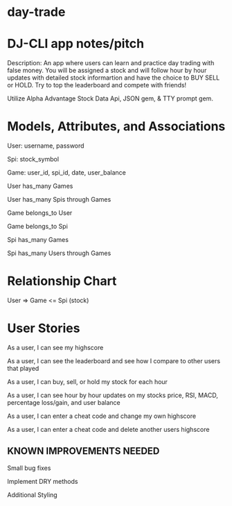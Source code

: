 # day-trade

# DJ-CLI app notes/pitch
Description: An app where users can learn and practice day trading with false money. You will be assigned a stock and will follow hour by hour updates with detailed stock informartion and have the choice to BUY SELL or HOLD. Try to top the leaderboard and compete with friends! 

Utilize Alpha Advantage Stock Data Api, JSON gem, & TTY prompt gem.


# Models, Attributes, and Associations
User: username, password

Spi: stock_symbol

Game: user_id, spi_id, date, user_balance


User has_many Games

User has_many Spis through Games

Game belongs_to User

Game belongs_to Spi

Spi has_many Games

Spi has_many Users through Games


# Relationship Chart
User => Game <= Spi (stock) 


			 
# User Stories
As a user, I can see my highscore

As a user, I can see the leaderboard and see how I compare to other users that played

As a user, I can buy, sell, or hold my stock for each hour

As a user, I can see hour by hour updates on my stocks price, RSI, MACD, percentage loss/gain, and user balance

As a user, I can enter a cheat code and change my own highscore

As a user, I can enter a cheat code and delete another users highscore




## KNOWN IMPROVEMENTS NEEDED

Small bug fixes 

Implement DRY methods  

Additional Styling 


